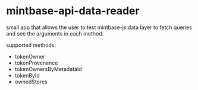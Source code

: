 # mintbase-api-data-reader

small app that allows the user to test mintbase-js data layer to fetch queries and see the arguments in each method.

supported methods:

  - tokenOwner
  - tokenProvenance
  - tokenOwnersByMetadataId
  - tokenById
  - ownedStores
